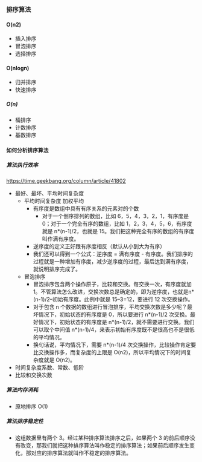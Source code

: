 ### 排序算法

#### O(n2)
- 插入排序
- 冒泡排序
- 选择排序

#### O(nlogn)
- 归并排序
- 快速排序

##### O(n)
- 桶排序
- 计数排序
- 基数排序


#### 如何分析排序算法

##### 算法执行效率
https://time.geekbang.org/column/article/41802
- 最好、最坏、平均时间复杂度
  - 平均时间复杂度 加权平均
    - 有序度是数组中具有有序关系的元素对的个数
      - 对于一个倒序排列的数组，比如 6，5，4，3，2，1，有序度是 0；对于一个完全有序的数组，比如 1，2，3，4，5，6，有序度就是 n*(n-1)/2，也就是 15。我们把这种完全有序的数组的有序度叫作满有序度。
    - 逆序度的定义正好跟有序度相反（默认从小到大为有序）
    - 我们还可以得到一个公式：逆序度 = 满有序度 - 有序度。我们排序的过程就是一种增加有序度，减少逆序度的过程，最后达到满有序度，就说明排序完成了。
  - 冒泡排序
    - 冒泡排序包含两个操作原子，比较和交换。每交换一次，有序度就加 1。不管算法怎么改进，交换次数总是确定的，即为逆序度，也就是n*(n-1)/2–初始有序度。此例中就是 15–3=12，要进行 12 次交换操作。
    - 对于包含 n 个数据的数组进行冒泡排序，平均交换次数是多少呢？最坏情况下，初始状态的有序度是 0，所以要进行 n*(n-1)/2 次交换。最好情况下，初始状态的有序度是 n*(n-1)/2，就不需要进行交换。我们可以取个中间值 n*(n-1)/4，来表示初始有序度既不是很高也不是很低的平均情况。
    - 换句话说，平均情况下，需要 n*(n-1)/4 次交换操作，比较操作肯定要比交换操作多，而复杂度的上限是 O(n2)，所以平均情况下的时间复杂度就是 O(n2)。
- 时间复杂度系数、常数、低阶
- 比较和交换次数

##### 算法内存消耗

- 原地排序 O(1)

##### 算法排序稳定性

- 这组数据里有两个 3。经过某种排序算法排序之后，如果两个 3 的前后顺序没有改变，那我们就把这种排序算法叫作稳定的排序算法；如果前后顺序发生变化，那对应的排序算法就叫作不稳定的排序算法。